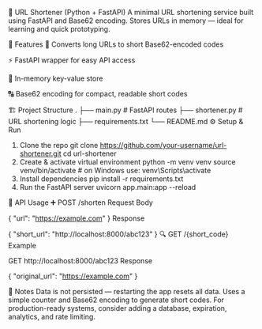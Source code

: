 🔗 URL Shortener (Python + FastAPI)
A minimal URL shortening service built using FastAPI and Base62 encoding.
Stores URLs in memory — ideal for learning and quick prototyping.

🚀 Features
🔁 Converts long URLs to short Base62-encoded codes

⚡ FastAPI wrapper for easy API access

🧠 In-memory key-value store

🔠 Base62 encoding for compact, readable short codes

🏗️ Project Structure
.
├── main.py         # FastAPI routes
├── shortener.py    # URL shortening logic
├── requirements.txt
└── README.md
⚙️ Setup & Run
1. Clone the repo
git clone https://github.com/your-username/url-shortener.git
cd url-shortener
2. Create & activate virtual environment
python -m venv venv
source venv/bin/activate      # on Windows use: venv\Scripts\activate
3. Install dependencies
pip install -r requirements.txt
4. Run the FastAPI server
uvicorn app.main:app --reload

🧪 API Usage
➕ POST /shorten
Request Body

{
  "url": "https://example.com"
}
Response

{
  "short_url": "http://localhost:8000/abc123"
}
🔍 GET /{short_code}
Example

GET http://localhost:8000/abc123
Response

{
  "original_url": "https://example.com"
}

📝 Notes
Data is not persisted — restarting the app resets all data.
Uses a simple counter and Base62 encoding to generate short codes.
For production-ready systems, consider adding a database, expiration, analytics, and rate limiting.
